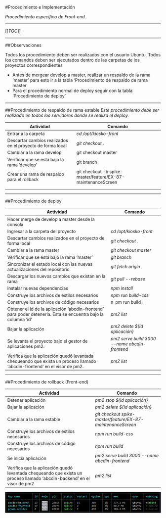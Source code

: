 #Procedimiento e Implementación

_Procedimiento específico de Front-end._

----

[[_TOC_]]

----

##Observaciones

Todos los procedimiento deben ser realizados con el usuario Ubuntu.
Todos los comandos deben ser ejecutados dentro de las carpetas de los proyectos correspondientes

-	Antes de mergear develop a master, realizar un respaldo de la rama ‘master’ para esto ir a la tabla ‘Procedimiento de respaldo de rama master
-	Para el procedimiento normal de deploy seguir con la tabla ‘Procedimiento de deploy’


----
##Procedimiento de respaldo de rama estable
_Este procedimiento debe ser realizado en todos los servidores donde se realiza el deploy._

| Actividad | Comando |
|--|--|
| Entrar a la carpeta | _cd /opt/kiosko-front_  |
|  Descartar cambios realizados en el proyecto de forma local | _git checkout ._ |
| Cambiar a la rama develop | git checkout master |
| Verificar que se está bajo la rama ‘develop’ | git branch |
| Crear una rama de respaldo para el rollback | git checkout -b spike-master/feature/EX-87-maintenanceScreen |
| | |
| | |


----
##Procedimiento de deploy

| Actividad | Comando |
|--|--|
| Hacer merge de develop a master desde la consola | |
| Ingresar a la carpeta del proyecto | _cd /opt/kiosko-front_ |
| Descartar cambios realizados en el proyecto de forma local | _git checkout ._ |
| Cambiar a la rama master | _git checkout master_ |
| Verificar que se está bajo la rama ‘master’ | _git branch_ |
| Sincronizar el estado local con las nuevas actualizaciones del repositorio | _git fetch origin_ |
| Descargar los nuevos cambios que existan en la rama | _git pull --rebase_ |
| instalar nuevas dependencias | _npm install_ |
| Construye los archivos de estilos necesarios | _npm run build-css_ |
| Construye los archivos de código necesarios | n_pm run build_ |
| Obtener el id de la aplicación ‘abcdin-frontend’  para poder detenerla. Esta se encuentra bajo la columna ‘id’ | _pm2 list_ |
| Bajar la aplicación | _pm2 delete ${Id aplicación}_ |
| Se levanta el proyecto bajo el gestor de aplicaciones pm2. | _pm2 serve build 3000 --name abcdin-frontend_ |
| Verifica que la aplicación quedó levantada chequeando que exista un proceso llamado ‘abcdin-frontend’ en el visor de pm2. | _pm2 list_ |

----
##Procedimiento de rollback (Front-end)

| Actividad | Comando |
|--|--|
| Detener aplicación | _pm2 stop ${id aplicación}_ |
| Bajar la aplicación | _pm2 delete ${Id aplicación}_ |
| Cambiar a la rama estable | _git checkout spike-master/feature/EX-87-maintenanceScreen_ |
| Construye los archivos de estilos necesarios | _npm run build-css_ |
| Construye los archivos de código necesarios | _npm run build_ |
| Se inicia aplicación | _pm2 serve build 3000 --name abcdin-frontend_ |
| Verifica que la aplicación quedó levantada chequeando que exista un proceso llamado ‘abcdin-backend’ en el visor de pm2 | _pm2 list_ |

![image.png](/.attachments/image-bc3b2034-88ca-4031-b8b1-6b59df0a3bbe.png)